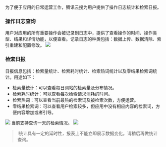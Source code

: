 为了便于应用的日常运营工作，腾讯云搜为用户提供了操作日志统计和检索日报。

### 操作日志查询
用户对应用的所有重要操作会被记录到日志中，提供了查看操作的时间、操作类型、结果和详情功能，以便查看。记录日志的种类包括：数据上传、数据清除、索引重建和配置修改。
![](https://main.qcloudimg.com/raw/55946e00c7c049c94a2eadcd25b58b18.png)

### 检索日报
日报信息包括：检索量统计、检索耗时统计、检索热词统计以及零结果检索词统计。用途如下：
 - 检索量统计：可以查看每日网站的检索量及分布情况。
 - 检索耗时统计：可以查看每次检索请求消耗的时间。
 - 检索热词：可以查看当前最热的检索词及被检索次数，方便运营。
 - 零结果检索词：可以查看用户检索较多，但应用中没有相应内容的检索词，方便内容增加或者引导。

![](https://main.qcloudimg.com/raw/413f2e5e8ac8c483e2225b7d4576181a.png)
当前支持查询一天的检索情况。
![](https://main.qcloudimg.com/raw/2b9545d7e23bd505f75c9d4f47b33a63.png)
>!统计具有一定的延时性，报表上不能立即展示数据变化，请稍后再做统计查询。
